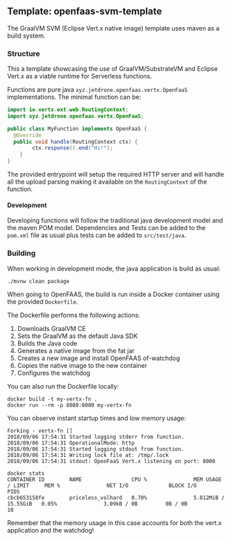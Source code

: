 ## Template: openfaas-svm-template

The GraalVM SVM (Eclipse Vert.x native image) template uses maven as a build system.

### Structure

This a template showcasing the use of GraalVM/SubstrateVM and Eclipse Vert.x as a viable runtime for Serverless functions.

Functions are pure java `xyz.jetdrone.openfaas.vertx.OpenFaaS` implementations. The minimal function can be:

```java
import io.vertx.ext.web.RoutingContext;
import xyz.jetdrone.openfaas.vertx.OpenFaaS;

public class MyFunction implements OpenFaaS {
  @Override
  public void handle(RoutingContext ctx) {
		ctx.response().end("Hi!");
	}
}
```

The provided entrypoint will setup the required HTTP server and will handle all the upload parsing making it available on the
`RoutingContext` of the function.

#### Development

Developing functions will follow the traditional java development model and the maven POM model. Dependencies and Tests can be
added to the `pom.xml` file as usual plus tests can be added to `src/test/java`.

### Building

When working in development mode, the java application is build as usual:

```
./mvnw clean package
```

When going to OpenFAAS, the build is run inside a Docker container using the provided `Dockerfile`.

The Dockerfile performs the following actions:

1. Downloads GraalVM CE
2. Sets the GraalVM as the default Java SDK
3. Builds the Java code
4. Generates a native image from the fat jar
5. Creates a new image and install OpenFAAS of-watchdog
6. Copies the native image to the new container
7. Configures the watchdog

You can also run the Dockerfile locally:

```
docker build -t my-vertx-fn .
docker run --rm -p 8080:8080 my-vertx-fn
```

You can observe instant startup times and low memory usage:

```
Forking - vertx-fn []
2018/09/06 17:54:31 Started logging stderr from function.
2018/09/06 17:54:31 OperationalMode: http
2018/09/06 17:54:31 Started logging stdout from function.
2018/09/06 17:54:31 Writing lock file at: /tmp/.lock
2018/09/06 17:54:31 stdout: OpenFaaS Vert.x listening on port: 8000
```

```
docker stats
CONTAINER ID        NAME                CPU %               MEM USAGE / LIMIT     MEM %               NET I/O             BLOCK I/O           PIDS
cbcb653158fe        priceless_volhard   0.70%               5.812MiB / 15.55GiB   0.05%               3.09kB / 0B         0B / 0B             10
```

Remember that the memory usage in this case accounts for both the vert.x application and the watchdog!

